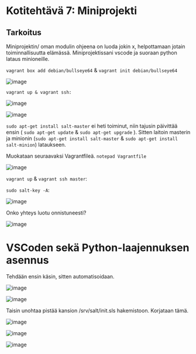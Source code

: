 # Kotitehtävä 7: Miniprojekti

## Tarkoitus

Miniprojektin/ oman modulin ohjeena on luoda jokin x, helpottamaan jotain toiminnallisuutta elämässä.
Miniprojektissani vscode ja suoraan python lataus minioneille.


`vagrant box add debian/bullseye64` & `vagrant init debian/bullseye64`

![image](https://github.com/16cats/Infra-as-Code-course/assets/97065659/640ef6b6-3435-46b7-8767-8bd521fb4104)

`vagrant up & vagrant ssh:`

![image](https://github.com/16cats/Infra-as-Code-course/assets/97065659/2de7b31c-e681-476b-bcd7-838602b7a159)

![image](https://github.com/16cats/Infra-as-Code-course/assets/97065659/0098f2d7-92f7-47c2-b6f2-509b3e8a3b81)


`sudo apt-get install salt-master` ei heti toiminut, niin tajusin päivittää ensin ( `sudo apt-get update` & `sudo apt-get upgrade` ). Sitten laitoin masterin ja minionin (`sudo apt-get install salt-master` & `sudo apt-get install salt-minion`) lataukseen.


Muokataan seuraavaksi Vagrantfileä. `notepad Vagrantfile`

![image](https://github.com/16cats/Infra-as-Code-course/assets/97065659/2c60da67-82a9-4b88-8ce5-cc2c28a27b13)

`vagrant up` & `vagrant ssh master`:

`sudo salt-key -A`:

![image](https://github.com/16cats/Infra-as-Code-course/assets/97065659/7ed5ca92-039a-4249-817e-5410161ecfef)

Onko yhteys luotu onnistuneesti?

![image](https://github.com/16cats/Infra-as-Code-course/assets/97065659/059755e5-bb2a-4751-aafc-b80e934662ca)


# VSCoden sekä Python-laajennuksen asennus
Tehdään ensin käsin, sitten automatisoidaan. 

![image](https://github.com/16cats/Infra-as-Code-course/assets/97065659/09d4a0b6-adde-4d1e-b0ac-79e810e34e7d)

![image](https://github.com/16cats/Infra-as-Code-course/assets/97065659/807a1f3c-3302-480b-a779-83527c8a5738)

Taisin unohtaa pistää kansion /srv/salt/init.sls hakemistoon. Korjataan tämä.

![image](https://github.com/16cats/Infra-as-Code-course/assets/97065659/81fdb02a-3e55-4f26-8803-79cbf516df19)

![image](https://github.com/16cats/Infra-as-Code-course/assets/97065659/3730f14c-e784-4920-9392-c2cb1bdfa463)

![image](https://github.com/16cats/Infra-as-Code-course/assets/97065659/b0b39497-8f10-45db-8ccd-dd8fecf78c1f)

